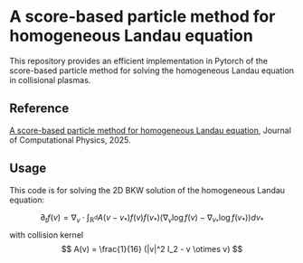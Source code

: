 # A score-based particle method for homogeneous Landau equation

This repository provides an efficient implementation in Pytorch of the score-based particle method for solving the homogeneous Landau equation in collisional plasmas.

## Reference
[A score-based particle method for homogeneous Landau equation](https://doi.org/10.1016/j.jcp.2025.114053), Journal of Computational Physics, 2025. 

## Usage
This code is for solving the 2D BKW solution of the homogeneous Landau equation:

$$
\partial_t f(v) = \nabla_v \cdot \int_{\mathbb{R}^d} A(v-v_* ) f(v) f(v_* ) (\nabla_v \log f(v) - \nabla_{v_* } \log f(v_* ) ) dv_*
$$
with collision kernel
$$
A(v) = \frac{1}{16} (|v|^2 I_2 - v \otimes v)
$$

